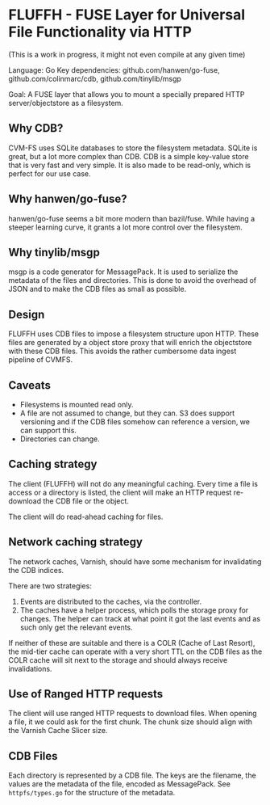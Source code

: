 # FLUFFH - FUSE Layer for Universal File Functionality via HTTP

(This is a work in progress, it might not even compile at any given time)

Language: Go
Key dependencies: github.com/hanwen/go-fuse, github.com/colinmarc/cdb, github.com/tinylib/msgp

Goal: A FUSE layer that allows you to mount a specially prepared HTTP server/objectstore as a filesystem.

## Why CDB?

CVM-FS uses SQLite databases to store the filesystem metadata. SQLite is great, but a lot more complex than CDB. CDB is
a simple key-value store that is very fast and very simple. It is also made to be read-only, which is perfect for our
use case.

## Why hanwen/go-fuse?

hanwen/go-fuse seems a bit more modern than bazil/fuse. While having a steeper learning curve, it grants a lot more
control over the filesystem.

## Why tinylib/msgp

msgp is a code generator for MessagePack. It is used to serialize the metadata of the files and directories. This is
done to avoid the overhead of JSON and to make the CDB files as small as possible.

## Design

FLUFFH uses CDB files to impose a filesystem structure upon HTTP. These files are generated by a object store
proxy that will enrich the objectstore with these CDB files. This avoids the rather
cumbersome data ingest pipeline of CVMFS.

## Caveats

* Filesystems is mounted read only.
* A file are not assumed to change, but they can. S3 does support versioning and if the CDB files somehow can reference a
  version, we can support this.
* Directories can change.

## Caching strategy

The client (FLUFFH) will not do any meaningful caching. Every time a file is access or a directory is listed, the client
will make an HTTP request re-download the CDB file or the object.

The client will do read-ahead caching for files.

## Network caching strategy

The network caches, Varnish, should have some mechanism for invalidating the CDB indices.

There are two strategies:

1. Events are distributed to the caches, via the controller.
2. The caches have a helper process, which polls the storage proxy for changes. The helper can track at what point it
   got the last events and as such only get the relevant events.

If neither of these are suitable and there is a COLR (Cache of Last Resort), the mid-tier cache can operate with a
very short TTL on the CDB files as the COLR cache will sit next to the storage and should always receive invalidations.

## Use of Ranged HTTP requests

The client will use ranged HTTP requests to download files. When opening a file, it we could ask for the first chunk.
The chunk size should align with the Varnish Cache Slicer size.

## CDB Files

Each directory is represented by a CDB file. The keys are the filename, the values are the metadata of the file, 
encoded as MessagePack. See `httpfs/types.go` for the structure of the metadata.

